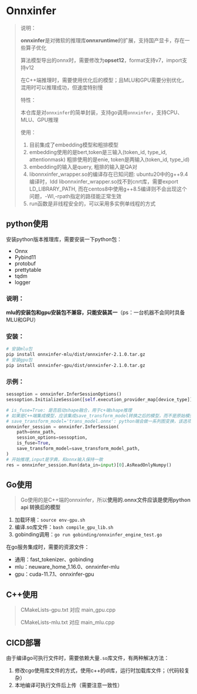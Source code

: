 # Onnxinfer

> 说明：
>
> **onnxinfer**是对微软的推理库**onnxruntime**的扩展，支持国产显卡，存在一些算子优化
>
> 算法模型导出的onnx时，需要修改为**opset12**，format支持v7，import支持v12
>
> 在C++端推理时，需要使用优化后的模型；且MLU和GPU需要分别优化，混用时可以推理成功，但速度特别慢
>
> 特性：
>
> 本仓库是对`onnxinfer`的简单封装，支持go调用`onnxinfer`，支持CPU、MLU、GPU推理
>
> 使用：
>
> 1. 目前集成了embedding模型和粗排模型
> 2. embedding使用的是bert,token是三输入(token_id, type_id, attentionmask) 粗排使用的是enie, token是两输入(token_id, type_id)
> 3. embedding的输入是query, 粗排的输入是QA对
> 4. libonnxinfer_wrapper.so的编译存在已知问题: ubuntu20中的g++9.4编译时，ldd libonnxinfer_wrapper.so找不到cnrt库，需要export LD_LIBRARY_PATH, 而在centos8中使用g++8.5编译则不会出现这个问题，-Wl,-rpath指定的路径能正常生效
> 5. run函数是非线程安全的，可以采用多实例单线程的方式

## python使用

安装python版本推理库，需要安装一下python包：

+ Onnx
+ Pybind11
+ protobuf
+ prettytable
+ tqdm
+ logger

### 说明：

**mlu的安装包和gpu安装包不兼容，只能安装其一**（ps：一台机器不会同时具备MLU和GPU）

### 安装：

```bash
# 安装mlu包
pip install onnxinfer-mlu/dist/onnxinfer-2.1.0.tar.gz
# 安装gpu包
pip install onnxinfer-gpu/dist/onnxinfer-2.1.0.tar.gz
```

### 示例：

```python
sessoption = onnxinfer.InferSessionOptions()
sessoption.InitializeSession([self.execution_provider_map[device_type]], device_id)

# is_fuse=True: 是否启动shape融合，用于c+端shape推理
# 如果是C++端集成模型，应该集成save_transform_model转换之后的模型，而不是原始模型
# save_transform_model='trans_model.onnx': python端会做一系列图变换，该选项用于保存图变换之后的模型，并用于C++端集成
onnxinfer_session = onnxinfer.InferSession(
    path=onnx_path,
    session_options=sessoption,
    is_fuse=True,
    save_transform_model=save_transform_model_path,
)
# 开始推理,input是字典，和onnx输入保持一致
res = onnxinfer_session.Run(data_in=input)[0].AsReadOnlyNumpy()
```

## Go使用

> Go使用的是C++端的onnxinfer，所以**使用的.onnx文件应该是使用python api 转换后的模型**

1. 加载环境：`source env-gpu.sh`
2. 编译.so库文件：`bash compile_gpu_lib.sh `
3. gobinding调用：`go run gobinding/onnxinfer_engine_test.go `

在go服务集成时，需要的资源文件：

+ 通用：fast_tokenizer、gobinding
+ mlu：neuware_home_1.16.0、onnxinfer-mlu
+ gpu：cuda-11.7.1、onnxinfer-gpu

## C++使用

> CMakeLists-gpu.txt 对应 main_gpu.cpp
>
> CMakeLists-mlu.txt 对应 main_mlu.cpp

## CICD部署

由于编译go可执行文件时，需要依赖大量`.so`库文件，有两种解决方法：

1. 修改cgo使用库文件的方式，使用c++的dl库，运行时加载库文件；（代码较复杂）
2. 本地编译可执行文件后上传（需要注意一致性）